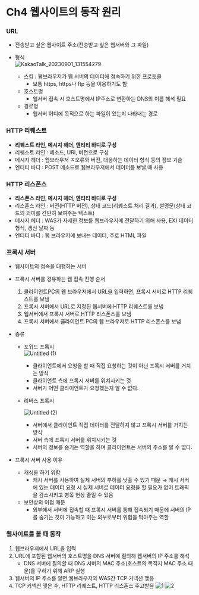 # Ch4 웹사이트의 동작 원리

### URL

- 전송받고 싶은 웹사이트 주소(전송받고 싶은 웹서버와 그 파일)
- 형식  
    ![KakaoTalk_20230901_131554279](https://github.com/HoChangSUNG/mentoring/assets/76422685/3bde3784-96cd-4b34-9e68-afa4515339ba)
    
    - 스킴 : 웹브라우저가 웹 서버의 데이터에 접속하기 위한 프로토콜
        - 보통 https, https나 ftp 등을 이용하기도 함
    - 호스트명
        - 웹서버 접속 시 호스트명에서 IP주소로 변환하는 DNS의 이름 해석 필요
    - 경로명
        - 웹서버 어디에 목적으로 하는 파일이 있는지 나타내는 경로

### HTTP 리퀘스트

- **리퀘스트 라인, 메시지 헤더, 엔티티 바디로 구성**
- 리퀘스트 라인 : 메소드, URI, 버전으로 구성
- 메시지 헤더 : 웹브라우저 ㅈ오류와 버전, 대응하는 데이터 형식 등의 정보 기술
- 엔티티 바디 : POST 메소드로 웹브라우저에서 데이터를 보낼 때 사용

### **HTTP 리스폰스**

- **리스폰스 라인, 메시지 헤더, 엔티티 바디로 구성**
- 리스폰스 라인 : 버전(HTTP 버전), 상태 코드(리퀘스트 처리 결과), 설명문(상태 코드의 의미를 간단히 보여주는 텍스트)
- 메시지 헤더 : WAS가 자세한 정보를 웹브라우저에 전달하기 위해 사용, EX) 데이터 형식, 갱신 날짜 등
- 엔티티 바디 : 웹 브라우저에 보내는 데이터, 주로 HTML 파일

### 프록시 서버

- 웹사이트의 접속을 대행하는 서버
- 프록시 서버를 경유하는 웹 접속 진행 순서
    1. 클라이언트PC의 웹 브라우저에서 URL을 입력하면, 프록시 서버로 HTTP 리퀘스트를 보냄
    2. 프록시 서버에서 URL로 지정된 웹서버에 HTTP 리퀘스트를 보냄
    3. 웹서버에서 프록시 서버로 HTTP 리스폰스를 보냄
    4. 프록시 서버에서 클라이언트 PC의 웹 브라우저로 HTTP 리스폰스를 보냄
- 종류
    - 포워드 프록시  
        ![Untitled (1)](https://github.com/HoChangSUNG/mentoring/assets/76422685/3bf0fae1-b94b-4af2-a0bf-9045f985db08)
        
        - 클라이언트에서 요청을 할 때 직접 요청하는 것이 아닌 프록시 서버를 거치는 방식
        - 클라이언트 측에 프록시 서버를 위치시키는 것
        - 서버가 어떤 클라이언트가 요청했는지 알 수 없다.
    - 리버스 프록시
        
        ![Untitled (2)](https://github.com/HoChangSUNG/mentoring/assets/76422685/8db627ff-4817-45d9-a75a-64b7f408a16c)

        - 서버에서 클라이언트 직접 데이터를 전달하지 않고 프록시 서버를 거치는 방식
        - 서버 측에 프록시 서버를 위치시키는 것
        - 서버의 정보를 숨기는 역할을 하며 클라이언트는 서버의 주소를 알 수 없다.
        
- 프록시 서버 사용 이유
    - 캐싱을 하기 위함
        - 캐시 서버를 사용하여 실제 서버의 부하를 낮출 수 있기 때문 → 캐시 서버에 있는 데이터 요청 시 실제 서버로 데이터 요청을 할 필요가 없어 트래픽을 감소시키고 병목 현상 줄일 수 있음
    - 보안상의 이점 때문
        - 외부에서 서버에 접속할 때 프록시 서버를 통해 접속되기 때문에 서버의 IP를 숨기는 것이 가능하고 이는 외부로부터 위험을 막아주는 역할
    

### 웹사이트를 볼 때 동작

1. 웹브라우저에서 URL을 입력
2. URL에 포함된 웹서버의 호스트명을 DNS 서버에 질의해 웹서버의 IP 주소를 해석
    - DNS 서버에 질의할 때 DNS 서버의 MAC 주소(호스트의 목적지 MAC 주소 때문)를 구하기 위해 ARP 실행
3. 웹서버의 IP 주소를 알면 웹브라우저와 WAS간 TCP 커넥션 맺음
4. TCP 커넥션 맺은 후, HTTP 리퀘스트, HTTP 리스폰스 주고받음
  ![1](https://github.com/HoChangSUNG/mentoring/assets/76422685/825ef164-86dc-487b-b267-ec834fefcb88)
 ![2](https://github.com/HoChangSUNG/mentoring/assets/76422685/8de9f1ad-931f-4e09-adb5-e6b63d1c79ce)
